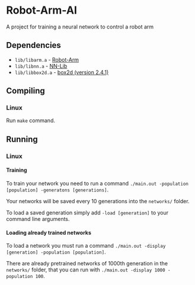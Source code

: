 # Robot-Arm-AI
A project for training a neural network to control a robot arm

## Dependencies
* `lib/libarm.a` - [Robot-Arm](https://github.com/gregora/Robot-Arm)
* `lib/libnn.a` - [NN-Lib](https://github.com/gregora/NN-Lib)
* `lib/libbox2d.a` - [box2d (version 2.4.1)](https://github.com/erincatto/box2d/releases/tag/v2.4.1)

## Compiling

### Linux

Run `make` command.

## Running

### Linux

#### Training

To train your network you need to run a command `./main.out -population [population] -generatons [generations]`.

Your networks will be saved every 10 generations into the  `networks/` folder.

To load a saved generation simply add `-load [generation]` to your command line arguments.

#### Loading already trained networks

To load a network you must run a command `./main.out -display [generation] -population [population]`.

There are already pretrained networks of 1000th generation in the `networks/` folder, that you can run with `./main.out -display 1000 -population 100`.
